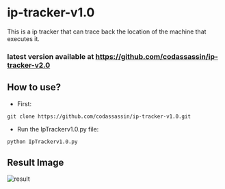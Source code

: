 # ip-tracker-v1.0
This is a ip tracker that can trace back the location of the machine that executes it.

### latest version available at https://github.com/codassassin/ip-tracker-v2.0

## How to use?
* First:
```
git clone https://github.com/codassassin/ip-tracker-v1.0.git
```
* Run the IpTrackerv1.0.py file:
```
python IpTrackerv1.0.py
```

## Result Image
![result](https://user-images.githubusercontent.com/55107082/127356679-27ec56b1-0b8f-4ca0-80ba-2cfe26ed4777.png)

